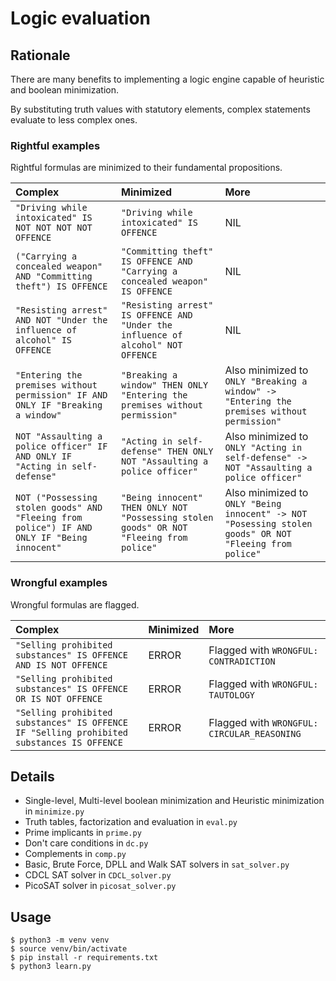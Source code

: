 # Logic evaluation 

## Rationale
  
There are many benefits to implementing a logic engine capable of heuristic and boolean minimization.  
  
By substituting truth values with statutory elements, complex statements evaluate to less complex ones.   
  
### Rightful examples

Rightful formulas are minimized to their fundamental propositions.

| Complex | Minimized | More |
| :--- | :--- | :--- |
| `"Driving while intoxicated" IS NOT NOT NOT NOT OFFENCE` | `"Driving while intoxicated" IS OFFENCE` | NIL |
| `("Carrying a concealed weapon" AND "Committing theft") IS OFFENCE` | `"Committing theft" IS OFFENCE AND "Carrying a concealed weapon" IS OFFENCE` | NIL |
| `"Resisting arrest" AND NOT "Under the influence of alcohol" IS OFFENCE` | `"Resisting arrest" IS OFFENCE AND "Under the influence of alcohol" NOT OFFENCE` | NIL |
| `"Entering the premises without permission" IF AND ONLY IF "Breaking a window" ` | `"Breaking a window" THEN ONLY "Entering the premises without permission"` | Also minimized to `ONLY "Breaking a window" -> "Entering the premises without permission"` |
| `NOT "Assaulting a police officer" IF AND ONLY IF "Acting in self-defense"` |`"Acting in self-defense" THEN ONLY NOT "Assaulting a police officer"` | Also minimized to `ONLY "Acting in self-defense" -> NOT "Assaulting a police officer"` |
| `NOT ("Possessing stolen goods" AND "Fleeing from police") IF AND ONLY IF "Being innocent"` | `"Being innocent" THEN ONLY NOT "Possessing stolen goods" OR NOT "Fleeing from police"` | Also minimized to `ONLY "Being innocent" -> NOT "Posessing stolen goods" OR NOT "Fleeing from police"` |

### Wrongful examples

Wrongful formulas are flagged.

| Complex | Minimized | More |
| :--- | :--- | :--- |
| `"Selling prohibited substances" IS OFFENCE AND IS NOT OFFENCE` | ERROR | Flagged with `WRONGFUL: CONTRADICTION` |
| `"Selling prohibited substances" IS OFFENCE OR IS NOT OFFENCE` | ERROR | Flagged with `WRONGFUL: TAUTOLOGY` |
| `"Selling prohibited substances" IS OFFENCE IF "Selling prohibited substances IS OFFENCE` | ERROR | Flagged with `WRONGFUL: CIRCULAR_REASONING` |

## Details 

* Single-level, Multi-level boolean minimization and Heuristic minimization in `minimize.py`
* Truth tables, factorization and evaluation in `eval.py`
* Prime implicants in `prime.py`
* Don't care conditions in `dc.py`
* Complements in `comp.py`
* Basic, Brute Force, DPLL and Walk SAT solvers in `sat_solver.py`
* CDCL SAT solver in `CDCL_solver.py`
* PicoSAT solver in `picosat_solver.py`

## Usage

```console
$ python3 -m venv venv
$ source venv/bin/activate
$ pip install -r requirements.txt
$ python3 learn.py
```
